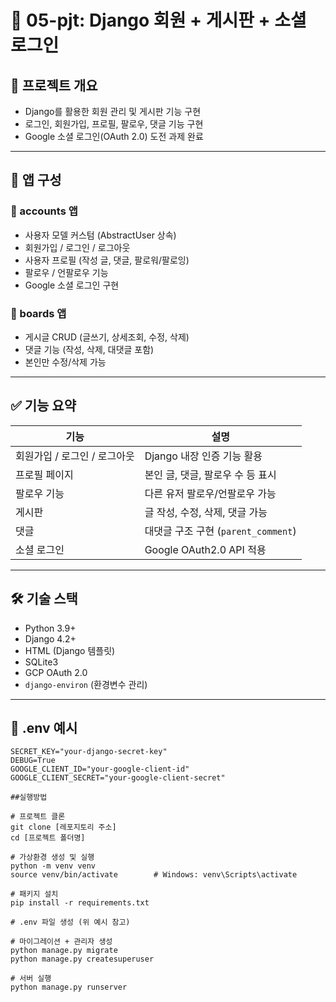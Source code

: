 # 📝 05-pjt: Django 회원 + 게시판 + 소셜 로그인

## 📌 프로젝트 개요
- Django를 활용한 회원 관리 및 게시판 기능 구현
- 로그인, 회원가입, 프로필, 팔로우, 댓글 기능 구현
- Google 소셜 로그인(OAuth 2.0) 도전 과제 완료

---

## 📁 앱 구성

### 🔐 accounts 앱
- 사용자 모델 커스텀 (AbstractUser 상속)
- 회원가입 / 로그인 / 로그아웃
- 사용자 프로필 (작성 글, 댓글, 팔로워/팔로잉)
- 팔로우 / 언팔로우 기능
- Google 소셜 로그인 구현

### 📝 boards 앱
- 게시글 CRUD (글쓰기, 상세조회, 수정, 삭제)
- 댓글 기능 (작성, 삭제, 대댓글 포함)
- 본인만 수정/삭제 가능

---

## ✅ 기능 요약

| 기능 | 설명 |
|------|------|
| 회원가입 / 로그인 / 로그아웃 | Django 내장 인증 기능 활용 |
| 프로필 페이지 | 본인 글, 댓글, 팔로우 수 등 표시 |
| 팔로우 기능 | 다른 유저 팔로우/언팔로우 가능 |
| 게시판 | 글 작성, 수정, 삭제, 댓글 가능 |
| 댓글 | 대댓글 구조 구현 (`parent_comment`) |
| 소셜 로그인 | Google OAuth2.0 API 적용 |

---

## 🛠 기술 스택

- Python 3.9+
- Django 4.2+
- HTML (Django 템플릿)
- SQLite3
- GCP OAuth 2.0
- `django-environ` (환경변수 관리)

---

## 🔐 .env 예시

```env
SECRET_KEY="your-django-secret-key"
DEBUG=True
GOOGLE_CLIENT_ID="your-google-client-id"
GOOGLE_CLIENT_SECRET="your-google-client-secret"

##실행방법

# 프로젝트 클론
git clone [레포지토리 주소]
cd [프로젝트 폴더명]

# 가상환경 생성 및 실행
python -m venv venv
source venv/bin/activate        # Windows: venv\Scripts\activate

# 패키지 설치
pip install -r requirements.txt

# .env 파일 생성 (위 예시 참고)

# 마이그레이션 + 관리자 생성
python manage.py migrate
python manage.py createsuperuser

# 서버 실행
python manage.py runserver
